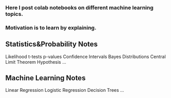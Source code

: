 ### Here I post colab notebooks on different machine learning topics. 
### Motivation is to learn by explaining.

## Statistics&Probability Notes
Likelihood
t-tests
p-values
Confidence Intervals
Bayes
Distributions
Central Limit Theorem
Hypothesis
...

## Machine Learning Notes
Linear Regression
Logistic Regression
Decision Trees
...



